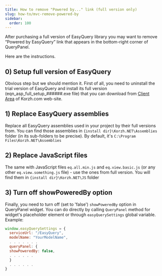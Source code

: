 ```yaml
---
title: How to remove "Powered by..." link (full version only)
slug: how-to/mvc-remove-powered-by
sidebar:
  order: 100
---
```


After purchasing a full version of EasyQuery library you may want to remove “Powered by EasyQuery” link that appears in the bottom-right corner of QueryPanel.

Here are the instructions.

## 0) Setup full version of EasyQuery

Obvious step but we should mention it. First of all, you need to uninstall the trial version of EasyQuery and install its full version (eqn_asp_full_setup_##_##_##.exe file) that you can download from [Client Area](///account) of Korzh.com web-site.

## 1) Replace EasyQuery assemblies

Replace all EasyQuery assemblies used in your project by their full versions from. You can find those assemblies in `{install dir}\Korzh.NET\Assemblies` folder (in its sub-folders to be precise). By default, it's `C:\Program Files\Korzh.NET\Assemblies`

## 2) Replace JavaScript files

The same with JavaScript files `eq.all.min.js` and `eq.view.basic.js` (or any other `eq.view.something.js` file) - use the ones from full version. You will find them in `{install dir}\Korzh.NET\JS` folder

## 3) Turn off showPoweredBy option

Finally, you need to turn off (set to 'false') `showPoweredBy` option in QueryPanel widget. You can do directly by calling `QueryPanel` method for widget's placeholder element or through `easyQuerySettings` global variable. Example: 

```js
window.easyQuerySettings = {
  serviceUrl: "/EasyQuery",
  modelName: "YourModelName", 
  . . . . . . .
  queryPanel: {
  showPoweredBy: false,
  . . . . . .
  }
  . . . . . .
}
```
